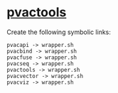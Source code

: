 # [pvactools](https://hpc.nih.gov/apps/pvactools.html)

Create the following symbolic links:
```
pvacapi -> wrapper.sh
pvacbind -> wrapper.sh
pvacfuse -> wrapper.sh
pvacseq -> wrapper.sh
pvactools -> wrapper.sh
pvacvector -> wrapper.sh
pvacviz -> wrapper.sh
```
